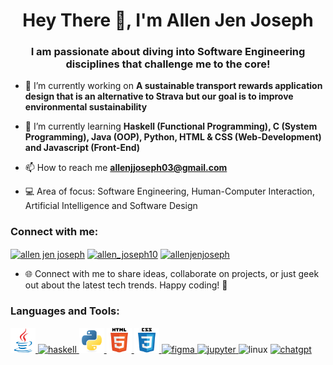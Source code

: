 

<h1 align="center">Hey There 👋, I'm Allen Jen Joseph </h1>  
<h3 align="center">I am passionate about diving into Software Engineering disciplines that challenge me to the core!</h3>   
  
- 🔭 I’m currently working on **A sustainable transport rewards application design that is an alternative to Strava but our goal is to improve environmental sustainability**  
  
- 🌱 I’m currently learning **Haskell (Functional Programming), C (System Programming), Java (OOP), Python, HTML & CSS (Web-Development) and Javascript (Front-End)**    
  
- 📫 How to reach me **allenjjoseph03@gmail.com**

- 💻 Area of focus: Software Engineering, Human-Computer Interaction, Artificial Intelligence and Software Design
  
<h3 align="left">Connect with me:</h3>  
<p align="left">  
<a href="https://www.linkedin.com/in/allenjenjoseph/" target="blank"><img align="center" src="https://raw.githubusercontent.com/rahuldkjain/github-profile-readme-generator/master/src/images/icons/Social/linked-in-alt.svg" alt="allen jen joseph" height="30" width="40" /></a>  
<a href="https://instagram.com/allen_joseph10" target="blank"><img align="center" src="https://raw.githubusercontent.com/rahuldkjain/github-profile-readme-generator/master/src/images/icons/Social/instagram.svg" alt="allen_joseph10" height="30" width="40" /></a>
<a href="https://twitter.com/allenjenjoseph" target="blank"><img align="center" src="https://raw.githubusercontent.com/rahuldkjain/github-profile-readme-generator/master/src/images/icons/Social/twitter.svg" alt="allenjenjoseph" height="30" width="40" /></a>
</p>

- 🌐 Connect with me to share ideas, collaborate on projects, or just geek out about the latest tech trends. Happy coding! 🌈
  
<h3 align="left">Languages and Tools:</h3>  
<p align="left"> 
  <a href="https://www.java.com" target="_blank" rel="noreferrer"> <img src="https://raw.githubusercontent.com/devicons/devicon/master/icons/java/java-original.svg" alt="java" width="40" height="40"/> </a>
  <a href="https://www.haskell.org/" target="_blank" rel="noreferrer"> <img src="https://upload.wikimedia.org/wikipedia/commons/1/1c/Haskell-Logo.svg" alt="haskell" width="40" height="40"/> </a>
  <a href="https://www.python.org" target="_blank" rel="noreferrer"> <img src="https://raw.githubusercontent.com/devicons/devicon/master/icons/python/python-original.svg" alt="python" width="40" height="40"/> </a>
  <a href="https://www.w3.org/html/" target="_blank" rel="noreferrer"> <img src="https://raw.githubusercontent.com/devicons/devicon/master/icons/html5/html5-original-wordmark.svg" alt="html5" width="40" height="40"/> </a>
  <a href="https://www.w3schools.com/css/" target="_blank" rel="noreferrer"> <img src="https://raw.githubusercontent.com/devicons/devicon/master/icons/css3/css3-original-wordmark.svg" alt="css3" width="40" height="40"/> </a>
  <a href="https://www.figma.com/" target="_blank" rel="noreferrer"> <img src="https://www.vectorlogo.zone/logos/figma/figma-icon.svg" alt="figma" width="40" height="40"/> </a>
  <a href="https://jupyter.org/" target="_blank" rel="noreferrer"> <img src="https://upload.wikimedia.org/wikipedia/commons/3/38/Jupyter_logo.svg" alt="jupyter" width="40" height="40"/> </a>
  <img src="https://www.vectorlogo.zone/logos/linux/linux-icon.svg" alt="linux" width="40" height="40"/>
  <a href="https://www.chat.openai.com/" target="_blank" rel="noreferrer"> <img src="https://upload.wikimedia.org/wikipedia/commons/0/04/ChatGPT_logo.svg" alt="chatgpt" width="40" height="40"/> </a>
</p>

